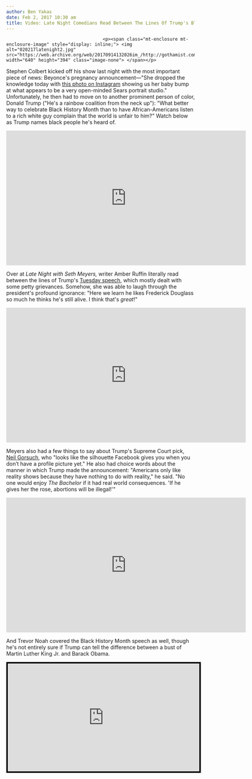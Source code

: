 ```yaml
---
author: Ben Yakas
date: Feb 2, 2017 10:30 am
title: Video: Late Night Comedians Read Between The Lines Of Trump's Black History Month Speech
---
```


	
										<p><span class="mt-enclosure mt-enclosure-image" style="display: inline;"> <img alt="020217latenight2.jpg" src="https://web.archive.org/web/20170914132026im_/http://gothamist.com/attachments/byakas/020217latenight2.jpg" width="640" height="394" class="image-none"> </span></p>

<p>Stephen Colbert kicked off his show last night with the most important piece of news: Beyonce&apos;s pregnancy announcement&#x2014;&quot;She dropped the knowledge today with <a href="https://web.archive.org/web/20170914132026/http://laist.com/2017/02/01/beyonce_twins.php">this photo on Instagram</a> showing us her baby bump at what appears to be a very open-minded Sears portrait studio.&quot; Unfortunately, he then had to move on to another prominent person of color, Donald Trump (&quot;He&apos;s a rainbow coalition from the neck up&quot;): &quot;What better way to celebrate Black History Month than to have African-Americans listen to a rich white guy complain that the world is unfair to him?&quot; Watch below as Trump names black people he&apos;s heard of.</p>

<p><iframe width="640" height="360" src="https://web.archive.org/web/20170914132026if_/https://www.youtube.com/embed/rZr94sKU19M" frameborder="0" allowfullscreen></iframe></p>

<p>Over at <em>Late Night with Seth Meyers,</em> writer Amber Ruffin literally read between the lines of Trump&apos;s <a href="https://web.archive.org/web/20170914132026/https://twitter.com/ddale8/status/826822342961745922">Tuesday speech</a>, which mostly dealt with some petty grievances. Somehow, she was able to laugh through the president&apos;s profound ignorance: &quot;Here we learn he likes Frederick Douglass so much he thinks he&apos;s still alive. I think that&apos;s <em>great</em>!&quot;</p>

<p><iframe width="640" height="360" src="https://web.archive.org/web/20170914132026if_/https://www.youtube.com/embed/elg1BF_hfII" frameborder="0" allowfullscreen></iframe></p>

<p>Meyers also had a few things to say about Trump&apos;s Supreme Court pick, <a href="https://web.archive.org/web/20170914132026/http://dcist.com/2017/01/trump_gives_the_supreme_court_nomin.php">Neil Gorsuch</a>, who &quot;looks like the silhouette Facebook gives you when you don&#x2019;t have a profile picture yet.&quot; He also had choice words about the manner in which Trump made the announcement: &quot;Americans only like reality shows because they have nothing to do with reality,&quot; he said. &quot;No one would enjoy <em>The Bachelor</em> if it had real world consequences. &apos;If he gives her the rose, abortions will be illegal!&apos;&quot;</p>

<p><iframe width="640" height="360" src="https://web.archive.org/web/20170914132026if_/https://www.youtube.com/embed/ETEbVykUftM" frameborder="0" allowfullscreen></iframe></p>

<p>And Trevor Noah covered the Black History Month speech as well, though he&apos;s not entirely sure if Trump can tell the difference between a bust of Martin Luther King Jr. and Barack Obama.</p>

<center><div style="background-color:#000000;width:520px;"><div style="padding:4px;"><iframe src="https://web.archive.org/web/20170914132026if_/http://media.mtvnservices.com/embed/mgid:arc:video:comedycentral.com:c1f453f7-eb09-4e76-8621-ad89eddfea52" width="512" height="288" frameborder="0" allowfullscreen="true"></iframe></div></div></center>					
										
									
				